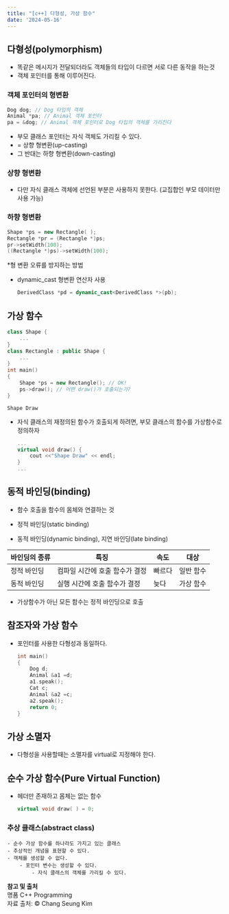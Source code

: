 ```yaml
---
title: "[c++] 다형성, 가상 함수"
date: '2024-05-16'
---
```


## 다형성(polymorphism)
- 똑같은 메시지가 전달되더라도 객체들의 타입이 다르면 서로 다른 동작을 하는것
- 객체 포인터를 통해 이루어진다.

### 객체 포인터의 형변환
```cpp
Dog dog; // Dog 타입의 객체
Animal *pa; // Animal 객체 포인터
pa = &dog; // Animal 객체 포인터로 Dog 타입의 객체를 가리킨다
```
- 부모 클래스 포인터는 자식 객체도 가리킬 수 있다.
- = 상향 형변환(up-casting)
- 그 반대는 하향 형변환(down-casting)

### 상향 형변환
- 다만 자식 클래스 객체에 선언된 부분은 사용하지 못한다. (교집합인 부모 데이터만 사용 가능)

### 하향 형변환
```cpp
Shape *ps = new Rectangle( );
Rectangle *pr = (Rectangle *)ps;
pr->setWidth(100);
((Rectangle *)ps)->setWidth(100);
```

*형 변환 오류를 방지하는 방법	
- dynamic_cast 형변환 연산자 사용  
	```cpp
	DerivedClass *pd = dynamic_cast<DerivedClass *>(pb);
	```

## 가상 함수
```cpp
class Shape {
	...
}
class Rectangle : public Shape {
	...
}
int main()
{
	Shape *ps = new Rectangle(); // OK!
	ps->draw(); // 어떤 draw()가 호출되는가?
}
```
```
Shape Draw
```

- 자식 클래스의 재정의된 함수가 호출되게 하려면, 부모 클래스의 함수를 가상함수로 정의하자

	```cpp
	...
	virtual void draw() { 
		cout <<"Shape Draw" << endl;
	}
	...
	```

## 동적 바인딩(binding)
- 함수 호출을 함수의 몸체와 연결하는 것

- 정적 바인딩(static binding)
- 동적 바인딩(dynamic binding), 지연 바인딩(late binding)

|바인딩의 종류|특징|속도|대상|
|---|---|---|---|
|정적 바인딩|컴파일 시간에 호출 함수가 결정|빠르다|일반 함수|
|동적 바인딩|실행 시간에 호출 함수가 결정|늦다|가상 함수|

- 가상함수가 아닌 모든 함수는 정적 바인딩으로 호출

## 참조자와 가상 함수
- 포인터를 사용한 다형성과 동일하다.
	```cpp
	int main()
	{
		Dog d;
		Animal &a1 =d;
		a1.speak();
		Cat c;
		Animal &a2 =c;
		a2.speak();
		return 0;
	}
	```

## 가상 소멸자
- 다형성을 사용할때는 소멸자를 virtual로 지정해야 한다.


## 순수 가상 함수(Pure Virtual Function)
- 헤더만 존재하고 몸체는 없는 함수
	```cpp
	virtual void draw( ) = 0;
	```

### 추상 클래스(abstract class)
	- 순수 가상 함수를 하나라도 가지고 있는 클래스
	- 추상적인 개념을 표현할 수 있다.
	- 객체를 생성할 수 없다.
		- 포인터 변수는 생성할 수 있다.
			- 자식 클래스의 객체를 가리킬 수 있다.
__참고 및 출처__  
명품 C++ Programming  
자료 출처: © Chang Seung Kim